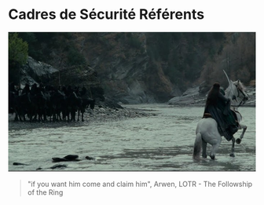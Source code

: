 # Cadres de Sécurité Référents

[<img src="img/step4.jpg" alt="Arwen" >](https://www.youtube.com/watch?v=whF2na8AIbw)
> "if you want him come and claim him", Arwen, LOTR - The Followship of the Ring
